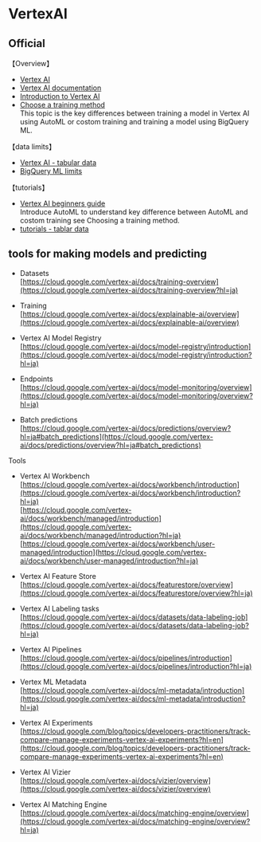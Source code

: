 # VertexAI
## Official
【Overview】
- [Vertex AI](https://cloud.google.com/vertex-ai)<br>
- [Vertex AI documentation](https://cloud.google.com/vertex-ai/docs?_ga=2.145498548.-12271582.1654921093&_gac=1.220682730.1670807448.Cj0KCQiAnNacBhDvARIsABnDa6_gn_7TK94_Dwe9tPXPjGN581neOQ_JGYKSBfRyBTMet62gsZO8RZQaAtJAEALw_wcB)
- [Introduction to Vertex AI](https://cloud.google.com/vertex-ai/docs/start/introduction-unified-platform)<br>
- [Choose a training method](https://cloud.google.com/vertex-ai/docs/start/training-methods)<br>
This topic is the key differences between training a model in Vertex AI using AutoML or costom training and training a model using BigQuery ML.<br>

【data limits】<br>
- [Vertex AI - tabular data](https://cloud.google.com/vertex-ai/docs/training-overview#tabular_data)
- [BigQuery ML limits](https://cloud.google.com/bigquery-ml/quotas)

【tutorials】
- [Vertex AI beginners guide](https://cloud.google.com/vertex-ai/docs/beginner/beginners-guide#tabular_1)<br>
Introduce AutoML to understand key difference between AutoML and costom training see Choosing a training method.<br>
- [tutorials - tablar data](https://cloud.google.com/vertex-ai/docs/tutorials/tabular-automl)<br>

## tools for making models and predicting

- Datasets<br>
[https://cloud.google.com/vertex-ai/docs/training-overview](https://cloud.google.com/vertex-ai/docs/training-overview?hl=ja)<br>

- Training<br>
[https://cloud.google.com/vertex-ai/docs/explainable-ai/overview](https://cloud.google.com/vertex-ai/docs/explainable-ai/overview)<br>

- Vertex AI Model Registry<br>
[https://cloud.google.com/vertex-ai/docs/model-registry/introduction](https://cloud.google.com/vertex-ai/docs/model-registry/introduction?hl=ja)<br>

- Endpoints<br>
[https://cloud.google.com/vertex-ai/docs/model-monitoring/overview](https://cloud.google.com/vertex-ai/docs/model-monitoring/overview?hl=ja)<br>

- Batch predictions<br>
[https://cloud.google.com/vertex-ai/docs/predictions/overview?hl=ja#batch_predictions](https://cloud.google.com/vertex-ai/docs/predictions/overview?hl=ja#batch_predictions)<br>

Tools<br>
- Vertex AI Workbench<br>
[https://cloud.google.com/vertex-ai/docs/workbench/introduction](https://cloud.google.com/vertex-ai/docs/workbench/introduction?hl=ja)<br>
[https://cloud.google.com/vertex-ai/docs/workbench/managed/introduction](https://cloud.google.com/vertex-ai/docs/workbench/managed/introduction?hl=ja)<br>
[https://cloud.google.com/vertex-ai/docs/workbench/user-managed/introduction](https://cloud.google.com/vertex-ai/docs/workbench/user-managed/introduction?hl=ja)<br>

- Vertex AI Feature Store<br>
[https://cloud.google.com/vertex-ai/docs/featurestore/overview](https://cloud.google.com/vertex-ai/docs/featurestore/overview?hl=ja)<br>

- Vertex AI Labeling tasks<br>
[https://cloud.google.com/vertex-ai/docs/datasets/data-labeling-job](https://cloud.google.com/vertex-ai/docs/datasets/data-labeling-job?hl=ja)

- Vertex AI Pipelines<br>
[https://cloud.google.com/vertex-ai/docs/pipelines/introduction](https://cloud.google.com/vertex-ai/docs/pipelines/introduction?hl=ja)<br>

- Vertex ML Metadata<br>
[https://cloud.google.com/vertex-ai/docs/ml-metadata/introduction](https://cloud.google.com/vertex-ai/docs/ml-metadata/introduction?hl=ja)<br>

- Vertex AI Experiments<br>
[https://cloud.google.com/blog/topics/developers-practitioners/track-compare-manage-experiments-vertex-ai-experiments?hl=en](https://cloud.google.com/blog/topics/developers-practitioners/track-compare-manage-experiments-vertex-ai-experiments?hl=en)<br>

- Vertex AI Vizier<br>
[https://cloud.google.com/vertex-ai/docs/vizier/overview](https://cloud.google.com/vertex-ai/docs/vizier/overview)<br>

- Vertex AI Matching Engine<br>
[https://cloud.google.com/vertex-ai/docs/matching-engine/overview](https://cloud.google.com/vertex-ai/docs/matching-engine/overview?hl=ja)<br>
